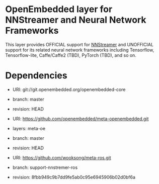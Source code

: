 # OpenEmbedded layer for NNStreamer and Neural Network Frameworks

This layer provides OFFICIAL support for [NNStreamer](https://github.com/nnsuite/nnstreamer) and UNOFFICIAL support for its related neural network frameworks including Tensorflow, Tensorflow-lite, Caffe/Caffe2 (TBD), PyTorch (TBD), and so on.


# Dependencies

- URI: git://git.openembedded.org/openembedded-core
- branch: master
- revision: HEAD

- URI: https://github.com/openembedded/meta-openembedded.git
- layers: meta-oe
- branch: master
- revision: HEAD

- URI: https://github.com/wooksong/meta-ros.git
- branch: support-nnstremer-ros
- revision: 8fbb949c9b7dd9fe5ab0c95e6945906b02d0bf6a
